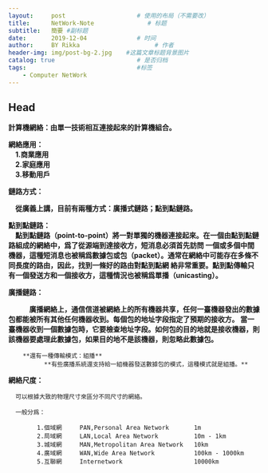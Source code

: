```yaml
---
layout:     post                    # 使用的布局（不需要改）
title:      NetWork-Note               # 标题 
subtitle:   簡要 #副标题
date:       2019-12-04              # 时间
author:     BY Rikka                     # 作者
header-img: img/post-bg-2.jpg    #这篇文章标题背景图片
catalog: true                       # 是否归档
tags:                               #标签
    - Computer NetWork
---
```


## Head
>
  **計算機網絡：由單一技術相互連接起來的計算機組合。**
  
  **網絡應用：**  
  &emsp;**1.商業應用**  
  &emsp;**2.家庭應用**  
  &emsp;**3.移動用戶**  
      
  **鏈路方式：**
  
  &emsp;**從廣義上講，目前有兩種方式：廣播式鏈路；點到點鏈路。**
      
   **點到點鏈路：**  
   &emsp;**點到點鏈路（point-to-point）將一對單獨的機器連接起來。在一個由點到點鏈路組成的網絡中，爲了從源端到達接收方，短消息必須首先訪問
   一個或多個中間機器，這種短消息也被稱爲數據包或包（packet）。通常在網絡中可能存在多條不同長度的路由，因此，找到一條好的路由對點到點網
   絡非常重要。點到點傳輸只有一個發送方和一個接收方，這種情況也被稱爲單播（unicasting）。**
   
   <p><b>廣播鏈路：</b></p>
   <p style="text-indent:2em">&emsp;<b>廣播網絡上，通信信道被網絡上的所有機器共享，任何一臺機器發出的數據包都能被所有其他任何機器收到。每個包的地址字段指定了預期的接收方。
    當一臺機器收到一個數據包時，它要檢查地址字段。如何包的目的地就是接收機器，則該機器要處理此數據包，如果目的地不是該機器，則忽略此數據包。</b></p>
           
        **還有一種傳輸模式：組播**
              **有些廣播系統還支持給一組機器發送數據包的模式，這種模式就是組播。**
              
              
  **網絡尺度：**
  
      可以根據大致的物理尺寸來區分不同尺寸的網絡。
      
      一般分爲：  
      
            1.個域網     PAN,Personal Area Network       1m  
            2.局域網     LAN,Local Area Network          10m - 1km  
            3.城域網     MAN,Metropolitan Area Network   10km  
            4.廣域網     WAN,Wide Area Network           100km - 1000km  
            5.互聯網     Internetwork                    10000km  
            
            
            
            
            
